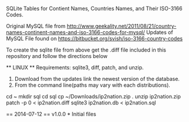 SQLite Tables for Contient Names, Countries Names, and Their ISO-3166 Codes.

Original MySQL file from http://www.geekality.net/2011/08/21/country-names-continent-names-and-iso-3166-codes-for-mysql/
Updates of MySQL File found on https://bitbucket.org/svish/iso-3166-country-codes

To create the sqlite file from above get the .diff file included in this repository and follow the directions below

** LINUX **
Requirements: sqlite3, diff, patch, and unzip.

1. Download  from the updates link the newest version of the database.
2. From the command line(paths may vary with each distributions).

cd ~
mkdir sql
cd sql
cp ~/Downloads/ip2nation.zip .
unzip ip2nation.zip
patch -p 0 < ip2nation.diff
sqlite3 ip2nation.db < ip2nation.sql

== 2014-07-12 ==
v1.0.0          *   Initial files
